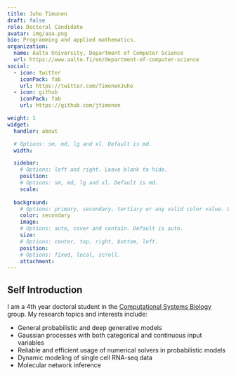 ```yaml
---
title: Juho Timonen
draft: false
role: Doctoral Candidate
avatar: img/aaa.png
bio: Programming and applied mathematics.
organization:
  name: Aalto University, Department of Computer Science
  url: https://www.aalto.fi/en/department-of-computer-science
social:
  - icon: twitter
    iconPack: fab
    url: https://twitter.com/TimonenJuho
  - icon: github
    iconPack: fab
    url: https://github.com/jtimonen

weight: 1
widget:
  handler: about

  # Options: sm, md, lg and xl. Default is md.
  width:

  sidebar:
    # Options: left and right. Leave blank to hide.
    position:
    # Options: sm, md, lg and xl. Default is md.
    scale:
  
  background:
    # Options: primary, secondary, tertiary or any valid color value. Default is primary.
    color: secondary
    image:
    # Options: auto, cover and contain. Default is auto.
    size:
    # Options: center, top, right, bottom, left.
    position:
    # Options: fixed, local, scroll.
    attachment: 
---
```


## Self Introduction

I am a 4th year doctoral student in the [Computational Systems Biology](https://research.cs.aalto.fi/csb/) group. My research topics and interests include:

* General probabilistic and deep generative models
* Gaussian processes with both categorical and continuous input variables
* Reliable and efficient usage of numerical solvers in probabilistic models
* Dynamic modeling of single cell RNA-seq data
* Molecular network inference
